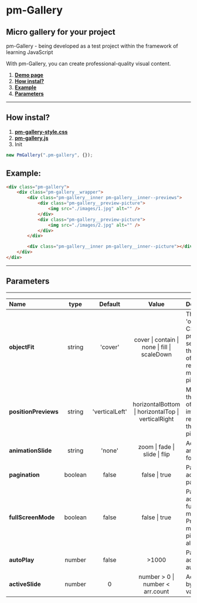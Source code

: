 # pm-Gallery

## Micro gallery for your project

pm-Gallery - being developed as a test project within the framework of learning JavaScript

With pm-Gallery, you can create professional-quality visual content.

1. [**Demo page**](https://alekseevich-psk.github.io/pm-Gallery/dist)
2. [**How instal?**](#how-instal)
3. [**Example**](#example)
4. [**Parameters**](#parameters)

---

## How instal?

1. [**pm-gallery-style.css**](https://github.com/Alekseevich-psk/pm-Gallery/blob/main/dist/pm-gallery-style.css)
2. [**pm-gallery.js**](https://github.com/Alekseevich-psk/pm-Gallery/blob/main/dist/pm-gallery.js)
3. Init

```js
new PmGallery(".pm-gallery", {});
```

## Example:

```html
<div class="pm-gallery">
    <div class="pm-gallery__wrapper">
        <div class="pm-gallery__inner pm-gallery__inner--previews">
            <div class="pm-gallery__preview-picture">
                <img src="./images/1.jpg" alt="" />
            </div>
            <div class="pm-gallery__preview-picture">
                <img src="./images/2.jpg" alt="" />
            </div>
        </div>

        <div class="pm-gallery__inner pm-gallery__inner--picture"></div>
    </div>
</div>
```

---

## Parameters

---

| Name          |  type  | Default |                            Value                             | Description                                                                   |
| :------------ | :----: | :-----: | :----------------------------------------------------------: | :---------------------------------------------------------------------------- |
| **objectFit** | string | 'cover' | cover &#124; contain &#124; none &#124; fill &#124; scaleDown | The 'object-fit' CSS property sets how the content of a replaced main picture |
| **positionPreviews** | string | 'verticalLeft' | horizontalBottom &#124; horizontalTop &#124; verticalRight | Managing the position of preview images relative to the main picture|
| **animationSlide** | string | 'none' | zoom &#124; fade &#124; slide &#124; flip | Add animation for slide|
| **pagination** | boolean | false | false &#124; true | Parameter add pagination |
| **fullScreenMode** | boolean | false | false &#124; true | Parameter add fullScreen mode. Preview main picture on all screen |
| **autoPlay** | number | false | >1000 | Parameter add autoPlay. |
| **activeSlide** | number | 0 | number > 0 &#124; number < arr.count | Active slide by the set value |

